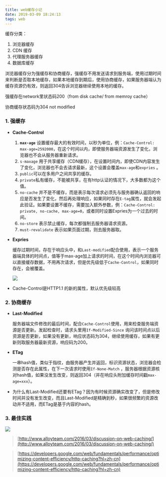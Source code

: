 ```yaml
---
title: web缓存小记
date: 2019-03-09 18:24:13
tags: web
---
```


缓存分类：

1. 浏览器缓存
2. CDN 缓存
3. 代理服务器缓存
4. 数据库缓存

浏览器缓存分为强缓存和协商缓存，强缓存不用发送请求到服务端，使用过期时间来判断是否取本地缓存，如果本地缓存到期后，使用协商缓存，如果服务器端认为缓存资源仍有效，则返回304告诉浏览器继续使用本地的缓存。

强缓存在network里状态码200（from disk cache/ from memroy cache）

协商缓存状态码为304 not modified

### 1. 强缓存

- **Cache-Control**
    1. **`max-age`** 设置缓存最大的有效时间，以秒为单位，例：`Cache-Control: max-age=2592000`，在这个时间以内，即使服务器端资源发生了变化，浏览器也不会从服务器重新请求。
    2. `s-maxage` 用于共享缓存（CDN缓存），在设置时间内，即使CDN内容发生了变化，浏览器也不会去请求最新，这个设置会覆盖`max-age`和`expries` 。
    3. `public`可以在多用户之间共享的缓存。
    4. `private`私有缓存，不能被共享，在有http认证的情况下，大多数都为这个值。
    5. `no-cache` 并不是不缓存，而是表示每次请求必须先与服务器确认返回的响应是否发生了变化，然后再处理响应，如果同时存在`E-tag`属性，就会发起此验证。如果要设置不缓存，需要加入额外参数，例：`Cache-Control: private, no-cache, max-age=0`，或者同时设置Expries为一个过去的时间。
    6. `no-store` 表示禁止缓存，每次都强制去服务器请求资源。
    7. `must-revalidate` 表示如果页面过期，则去服务器取。
- **Expries**

    缓存过期时间，存在于响应头中，和`Last-modified`配合使用，表示一个服务器端具体的时间点，值等于max-age加上请求的时间，在这个时间内浏览器可以直接缓存数据，不用再次请求，但是优先级低于`Cache-Control`，如果同时存在，会被覆盖。

    ![](/images/req_header.png)
- Cache-Control是HTTP1.1 的新的属性，默认优先级较高

### 2. 协商缓存

- **Last-Modified**

    服务器端文件修改的最后时间，配合`Cache-Control`使用，用来检查服务端资源是否更新。发起检查时，请求头里用`If-Modified-Since` 询问该时间点以后资源是否更新，如果没有更新，响应状态码为304，继续使用缓存，如果有更新则取服务器最新资源，响应码为200。

- **ETag**

    一串hash值，类似于指纹，由服务器产生并返回，标识资源状态，浏览器会检测是否存在此属性，在下一次请求时使用`If-None-Match` ，服务器根据资源核对hash值，如果没发生改变，则返回304（并在响应头附加缓存时间戳`max-age=xxx`）。

- 为什么有Last-Modified还要有ETag？因为有时候资源确实改变了，但是修改时间并没有发生改变，而且Last-Modified是精确到秒，如果很频繁的资源改动并不适用，而ETag是基于内容的hash。

### 3. 最佳实践

![](/../images/flow.png)

> [http://www.alloyteam.com/2016/03/discussion-on-web-caching/](http://www.alloyteam.com/2016/03/discussion-on-web-caching/)

> [https://developers.google.com/web/fundamentals/performance/optimizing-content-efficiency/http-caching?hl=zh-cn](https://developers.google.com/web/fundamentals/performance/optimizing-content-efficiency/http-caching?hl=zh-cn)
